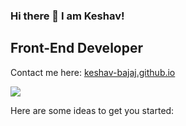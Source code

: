 ### Hi there 👋 I am Keshav!
## Front-End Developer

Contact me here: [keshav-bajaj.github.io](https://keshav-bajaj.github.io/)

<img src="https://github-readme-stats.vercel.app/api?username=keshav-bajaj&show_icons=true&count_private=true" />

Here are some ideas to get you started:
<!--
- 🔭 I’m currently working on ...
- 🌱 I’m currently learning ...
- 👯 I’m looking to collaborate on ...
- 🤔 I’m looking for help with ...
- 💬 Ask me about ...
- 📫 How to reach me: ...
- 😄 Pronouns: ...
- ⚡ Fun fact: ...
-->
